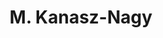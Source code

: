 ---
layout: page
title: M. Kanasz-Nagy
description: Postdoc
img: 
redirect: 
importance: 1
category: former postdocs
---